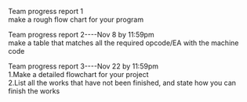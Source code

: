 Team progress report 1   
make a rough flow chart for your program  

Team progress report 2----Nov 8 by 11:59pm     
make a table that matches all the required opcode/EA with the machine code  

Team progress report 3----Nov 22 by 11:59pm    
1.Make a detailed flowchart for your project    
2.List all the works that have not been finished, and state how you can finish the works
